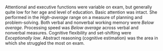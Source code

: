 Attentional and executive functions were variable on exam, but generally quite low for her age and level of education. Basic attention was intact. She performed in the *High-average* range on a measure of planning and problem-solving. Both verbal and nonverbal working memory were *Below average*. Processing speed was *Below average* across verbal and nonverbal measures. Cognitive flexibility and set-shifting were *Exceptionally low*. Abstract reasoning (cognitive estimation) was the area in which she struggled the most on exam.